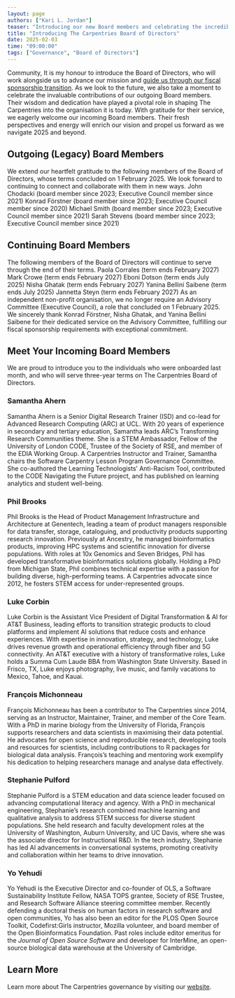 ```yaml
---
layout: page
authors: ["Kari L. Jordan"]
teaser: "Introducing our new Board members and celebrating the incredible contributions of our outgoing Board members"
title: "Introducing The Carpentries Board of Directors"
date: 2025-02-03
time: "09:00:00"
tags: ["Governance", "Board of Directors"]
---
```


Community,
It is my honour to introduce the Board of Directors, who will work alongside us to advance our mission and [guide us through our fiscal sponsorship transition](/blog/2025/01/new_year_message_from_exec_team/). As we look to the future, we also take a moment to celebrate the invaluable contributions of our outgoing Board members. Their wisdom and dedication have played a pivotal role in shaping The Carpentries into the organisation it is today. With gratitude for their service, we eagerly welcome our incoming Board members. Their fresh perspectives and energy will enrich our vision and propel us forward as we navigate 2025 and beyond.

## Outgoing (Legacy) Board Members
We extend our heartfelt gratitude to the following members of the Board of Directors, whose terms concluded on 1 February 2025. We look forward to continuing to connect and collaborate with them in new ways.
John Chodacki (board member since 2023; Executive Council member since 2021)
Konrad Förstner (board member since 2023; Executive Council member since 2020)
Michael Smith (board member since 2023; Executive Council member since 2021)
Sarah Stevens (board member since 2023; Executive Council member since 2021)

## Continuing Board Members
The following members of the Board of Directors will continue to serve through the end of their terms.
Paola Corrales (term ends February 2027)
Mark Crowe (term ends February 2027)
Eboni Dotson (term ends July 2025)
Nisha Ghatak (term ends February 2027)
Yanina Bellini Saibene (term ends July 2025)
Jannetta Steyn (term ends February 2027)
As an independent non-profit organisation, we no longer require an Advisory Committee (Executive Council), a role that concluded on 1 February 2025. We sincerely thank Konrad Förstner, Nisha Ghatak, and Yanina Bellini Saibene for their dedicated service on the Advisory Committee, fulfilling our fiscal sponsorship requirements with exceptional commitment.

## Meet Your Incoming Board Members
We are proud to introduce you to the individuals who were onboarded last month, and who will serve three-year terms on The Carpentries Board of Directors.

### Samantha Ahern
Samantha Ahern is a Senior Digital Research Trainer (ISD) and co-lead for Advanced Research Computing (ARC) at UCL. With 20 years of experience in secondary and tertiary education, Samantha leads ARC’s Transforming Research Communities theme. She is a STEM Ambassador, Fellow of the University of London CODE, Trustee of the Society of RSE, and member of the EDIA Working Group. A Carpentries Instructor and Trainer, Samantha chairs the Software Carpentry Lesson Program Governance Committee. She co-authored the Learning Technologists’ Anti-Racism Tool, contributed to the CODE Navigating the Future project, and has published on learning analytics and student well-being.

### Phil Brooks
Phil Brooks is the Head of Product Management Infrastructure and Architecture at Genentech, leading a team of product managers responsible for data transfer, storage, cataloguing, and productivity products supporting research innovation. Previously at Ancestry, he managed bioinformatics products, improving HPC systems and scientific innovation for diverse populations. With roles at 10x Genomics and Seven Bridges, Phil has developed transformative bioinformatics solutions globally. Holding a PhD from Michigan State, Phil combines technical expertise with a passion for building diverse, high-performing teams. A Carpentries advocate since 2012, he fosters STEM access for under-represented groups.

### Luke Corbin
Luke Corbin is the Assistant Vice President of Digital Transformation & AI for AT&T Business, leading efforts to transition strategic products to cloud platforms and implement AI solutions that reduce costs and enhance experiences. With expertise in innovation, strategy, and technology, Luke drives revenue growth and operational efficiency through fiber and 5G connectivity. An AT&T executive with a history of transformative roles, Luke holds a Summa Cum Laude BBA from Washington State University. Based in Frisco, TX, Luke enjoys photography, live music, and family vacations to Mexico, Tahoe, and Kauai.

### François Michonneau
François Michonneau has been a contributor to The Carpentries since 2014, serving as an Instructor, Maintainer, Trainer, and member of the Core Team. With a PhD in marine biology from the University of Florida, François supports researchers and data scientists in maximising their data potential. He advocates for open science and reproducible research, developing tools and resources for scientists, including contributions to R packages for biological data analysis. François’s teaching and mentoring work exemplify his dedication to helping researchers manage and analyse data effectively.

### Stephanie Pulford
Stephanie Pulford is a STEM education and data science leader focused on advancing computational literacy and agency. With a PhD in mechanical engineering, Stephanie’s research combined machine learning and qualitative analysis to address STEM success for diverse student populations. She held research and faculty development roles at the University of Washington, Auburn University, and UC Davis, where she was the associate director for Instructional R&D. In the tech industry, Stephanie has led AI advancements in conversational systems, promoting creativity and collaboration within her teams to drive innovation.

### Yo Yehudi
Yo Yehudi is the Executive Director and co-founder of OLS, a Software Sustainability Institute Fellow, NASA TOPS grantee, Society of RSE Trustee, and Research Software Alliance steering committee member. Recently defending a doctoral thesis on human factors in research software and open communities, Yo has also been an editor for the PLOS Open Source Toolkit, Codefirst:Girls instructor, Mozilla volunteer, and board member of the Open Bioinformatics Foundation. Past roles include editor emeritus for the _Journal of Open Source Software_ and developer for InterMine, an open-source biological data warehouse at the University of Cambridge.

## Learn More
Learn more about The Carpentries governance by visiting our [website](/about-us/governance/). 







